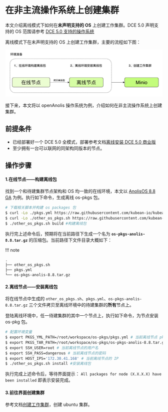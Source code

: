 # 在非主流操作系统上创建集群

本文介绍离线模式下如何在**未声明支持的 OS** 上创建工作集群。DCE 5.0 声明支持的 OS 范围请参考 [DCE 5.0 支持的操作系统](../user-guide/clusters/cluster-role.md)

离线模式下在未声明支持的 OS 上创建工作集群，主要的流程如下图：

![流程](../images/otherlinux.png)

接下来，本文将以 openAnolis 操作系统为例，介绍如何在非主流操作系统上创建集群。

## 前提条件

- 已经部署好一个 DCE 5.0 全模式，部署参考文档[离线安装 DCE 5.0 商业版](../../install/commercial/start-install.md)
- 至少拥有一台可以联网的同架构同版本的节点。

## 操作步骤

#### 1.在线节点——构建离线包

找到一个和待建集群节点架构和 OS 均一致的在线环境，本文以 [AnolisOS 8.8 GA](https://openanolis.cn/download) 为例。执行如下命令，生成离线 os-pkgs 包。

```bash
# 下载相关脚本并构建 os packages 包
$ curl -Lo ./pkgs.yml https://raw.githubusercontent.com/kubean-io/kubean/main/build/os-packages/others/pkgs.yml
$ curl -Lo ./other_os_pkgs.sh https://raw.githubusercontent.com/kubean-io/kubean/main/build/os-packages/others/other_os_pkgs.sh && chmod +x  other_os_pkgs.sh
$ ./other_os_pkgs.sh build #构建离线包
```

执行完上述命令后，预期将在当前路径下生成一个名为 **`os-pkgs-anolis-8.8.tar.gz`** 的压缩包。当前路径下文件目录大概如下：

!!! note

    .
    ├── other_os_pkgs.sh
    ├── pkgs.yml
    └── os-pkgs-anolis-8.8.tar.gz

#### 2.离线节点——安装离线包

将在线节点中生成的 `other_os_pkgs.sh`、`pkgs.yml`、`os-pkgs-anolis-8.8.tar.gz` 三个文件拷贝至离线环境中的待建集群的**所有**节点上。

登陆离线环境中，任一待建集群的其中一个节点上，执行如下命令，为节点安装 os-pkg 包。

```bash
# 配置环境变量
$ export PKGS_YML_PATH=/root/workspace/os-pkgs/pkgs.yml # 当前离线节点 pkgs.yml 文件的路径
$ export PKGS_TAR_PATH=/root/workspace/os-pkgs/os-pkgs-anolis-8.8.tar.gz # 当前离线节点 os-pkgs-anolis-8.8.tar.gz 的路径
$ export SSH_USER=root # 当前离线节点的用户名
$ export SSH_PASS=dangerous # 当前离线节点的密码
$ export HOST_IPS='172.30.41.168' # 当前离线节点的 IP
$ ./other_os_pkgs.sh install #安装离线包
```

执行完成上述命令后，等待界面提示： `All packages for node (X.X.X.X) have been installed` 即表示安装完成。

#### 3.前往界面创建集群

参考文档[创建工作集群](../user-guide/clusters/create-cluster.md)，创建 ubuntu 集群。
